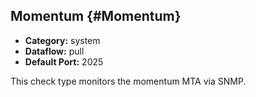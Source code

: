 ## Momentum {#Momentum}
 * **Category:** system
 * **Dataflow:** pull
 * **Default Port:** 2025

This check type monitors the momentum MTA via SNMP.
